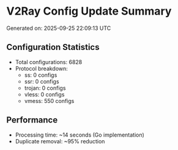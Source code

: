 # V2Ray Config Update Summary
Generated on: 2025-09-25 22:09:13 UTC

## Configuration Statistics
- Total configurations: 6828
- Protocol breakdown:
  - ss: 0 configs
  - ssr: 0 configs
  - trojan: 0 configs
  - vless: 0 configs
  - vmess: 550 configs

## Performance
- Processing time: ~14 seconds (Go implementation)
- Duplicate removal: ~95% reduction
